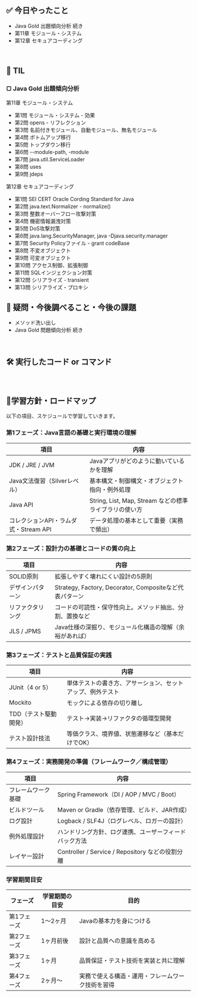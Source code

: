 ## ✅ 今日やったこと
- Java Gold 出題傾向分析 続き
 - 第11章 モジュール・システム
 - 第12章 セキュアコーディング


<br>


## 📌 TIL
### ▢ Java Gold 出題傾向分析
 
 第11章 モジュール・システム
 - 第1問 モジュール・システム - 効果
 - 第2問 opens - リフレクション
 - 第3問 名前付きモジュール、自動モジュール、無名モジュール
 - 第4問 ボトムアップ移行
 - 第5問 トップダウン移行
 - 第6問 --module-path, -module
 - 第7問 java.util.ServiceLoader
 - 第8問 uses
 - 第9問 jdeps

 第12章 セキュアコーディング
 - 第1問 SEI CERT Oracle Cording Standard for Java
 - 第2問 java.text.Normalizer - normalize()
 - 第3問 整数オーバーフロー攻撃対策
 - 第4問 機密情報漏洩対策
 - 第5問 DoS攻撃対策
 - 第6問 java.lang.SecurityManager, java -Djava.security.manager
 - 第7問 Security Policyファイル - grant codeBase
 - 第8問 不変オブジェクト
 - 第9問 可変オブジェクト
 - 第10問 アクセス制御、拡張制御
 - 第11問 SQLインジェクション対策
 - 第12問 シリアライズ - transient
 - 第13問 シリアライズ・プロキシ


## 🤔 疑問・今後調べること・今後の課題
- メソッド洗い出し
- Java Gold 問題傾向分析 続き

<br>

## 🛠️ 実行したコード or コマンド
### 
<br>

##  🧩学習方針・ロードマップ
以下の項目、スケジュールで学習していきます。

### **第1フェーズ：Java言語の基礎と実行環境の理解**

| 項目 | 内容 |
| --- | --- |
| JDK / JRE / JVM | Javaアプリがどのように動いているかを理解 |
| Java文法復習（Silverレベル） | 基本構文・制御構文・オブジェクト指向・例外処理 |
| Java API | String, List, Map, Stream などの標準ライブラリの使い方 |
| コレクションAPI・ラムダ式・Stream API | データ処理の基本として重要（実務で頻出） |

### **第2フェーズ：設計力の基礎とコードの質の向上**

| 項目 | 内容 |
| --- | --- |
| SOLID原則 | 拡張しやすく壊れにくい設計の5原則 |
| デザインパターン | Strategy, Factory, Decorator, Compositeなど代表パターン |
| リファクタリング | コードの可読性・保守性向上。メソッド抽出、分割、置換など |
| JLS / JPMS | Java仕様の深掘り、モジュール化構造の理解（余裕があれば） |

### **第3フェーズ：テストと品質保証の実践**

| 項目 | 内容 |
| --- | --- |
| JUnit（4 or 5） | 単体テストの書き方、アサーション、セットアップ、例外テスト |
| Mockito | モックによる依存の切り離し |
| TDD（テスト駆動開発） | テスト→実装→リファクタの循環型開発 |
| テスト設計技法 | 等価クラス、境界値、状態遷移など（基本だけでOK） |

### **第4フェーズ：実務開発の準備（フレームワーク／構成管理）**

| 項目 | 内容 |
| --- | --- |
| フレームワーク基礎 | Spring Framework（DI / AOP / MVC / Boot） |
| ビルドツール | Maven or Gradle（依存管理、ビルド、JAR作成） |
| ログ設計 | Logback / SLF4J（ログレベル、ロガーの設計） |
| 例外処理設計 | ハンドリング方針、ログ連携、ユーザーフィードバック方法 |
| レイヤー設計 | Controller / Service / Repository などの役割分離 |

### 学習期間目安

| フェーズ | 学習期間の目安 | 目的 |
| --- | --- | --- |
| 第1フェーズ | 1～2ヶ月 | Javaの基本力を身につける |
| 第2フェーズ | 1ヶ月前後 | 設計と品質への意識を高める |
| 第3フェーズ | 1ヶ月 | 品質保証・テスト技術を実装と共に理解 |
| 第4フェーズ | 2ヶ月～ | 実務で使える構造・運用・フレームワーク技術を習得 |
